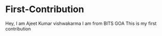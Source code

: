 # First-Contribution
Hey, I am Ajeet Kumar vishwakarma
I am from BITS GOA
This is my first contribution

